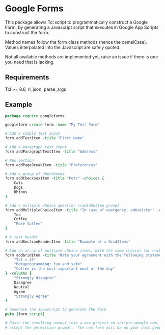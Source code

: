 Google Forms
============

This package allows Tcl script to programmatically construct a Google Form, by
generating a Javascript script that executes in Google App Scripts to construct
the form.

Method names follow the form class methods (hence the camelCase).  Values
interpolated into the Javascript are safely quoted.

Not all available methods are implemented yet, raise an issue if there is one
you need that is lacking.

Requirements
------------

Tcl >= 8.6, rl_json, parse_args

Example
-------

~~~tcl
package require googleforms

googleform create form -name "My Test Form"

# Add a simple text input
form addTextItem -title "First Name"

# Add a paragraph text input
form addParagraphTextItem -title "Address"

# New section
form addPageBreakItem -title "Preferences"

# Add a group of checkboxes
form addCheckboxItem -title "Pets" -choices {
	Cats
	Dogs
	Rhinos
}

# Add a multiple choice question (radiobutton group)
form addMultipleChoiceItem -title "In case of emergency, administer" -choices {
	Tea
	Coffee
	"More Coffee"
}

# A text header
form addSectionHeaderItem -title "Example of a GridItems"

# Add an array of multiple choice items, with the same choices for each
form addGridItem -title "Rate your agreement with the following statements" -rows {
	"Tcl > JS"
	"Metaprogramming: fun and safe"
	"Coffee is the most important meal of the day"
} -columns {
	"Strongly disagree"
	Disagree
	Neutral
	Agree
	"Strongly Agree"
}

# Generate the Javascript to generate the form
puts [form script]

# Paste the resulting output into a new project on scripts.google.com, run it,
# accept the permission prompt.  The new form will be on your docs.google.com
~~~

